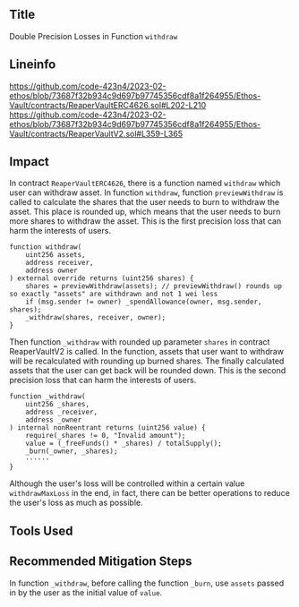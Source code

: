 ## Title
Double Precision Losses in Function ```withdraw```

## Lineinfo
https://github.com/code-423n4/2023-02-ethos/blob/73687f32b934c9d697b97745356cdf8a1f264955/Ethos-Vault/contracts/ReaperVaultERC4626.sol#L202-L210
https://github.com/code-423n4/2023-02-ethos/blob/73687f32b934c9d697b97745356cdf8a1f264955/Ethos-Vault/contracts/ReaperVaultV2.sol#L359-L365

## Impact
In contract ```ReaperVaultERC4626```, there is a function named ```withdraw``` which user can withdraw asset. In function ```withdraw```, function ```previewWithdraw``` is called to calculate the shares that the user needs to burn to withdraw the asset. This place is rounded up, which means that the user needs to burn more shares to withdraw the asset. This is the first precision loss that can harm the interests of users.
```
function withdraw(
    uint256 assets,
    address receiver,
    address owner
) external override returns (uint256 shares) {
    shares = previewWithdraw(assets); // previewWithdraw() rounds up so exactly "assets" are withdrawn and not 1 wei less
    if (msg.sender != owner) _spendAllowance(owner, msg.sender, shares);
    _withdraw(shares, receiver, owner);
}
```
Then function ```_withdraw``` with rounded up parameter ```shares``` in contract ReaperVaultV2 is called. In the function, assets that user want to withdraw will be recalculated with rounding up burned shares. The finally calculated assets that the user can get back will be rounded down. This is the second precision loss that can harm the interests of users.
```
function _withdraw(
    uint256 _shares,
    address _receiver,
    address _owner
) internal nonReentrant returns (uint256 value) {
    require(_shares != 0, "Invalid amount");
    value = (_freeFunds() * _shares) / totalSupply();
    _burn(_owner, _shares);
    ······
}
```
Although the user's loss will be controlled within a certain value ```withdrawMaxLoss``` in the end, in fact, there can be better operations to reduce the user's loss as much as possible.

## Tools Used

## Recommended Mitigation Steps
In function ```_withdraw```, before calling the function ```_burn```, use ```assets``` passed in by the user as the initial value of ```value```.
